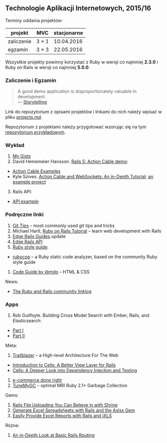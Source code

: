 ## Technologie Aplikacji Internetowych, 2015/16

Terminy oddania projektów:

| projekt    | MVC     | stacjonarne |
|------------|---------|-------------|
| zaliczenie | 3 × 1   | 10.04.2016  |
| egzamin    | 3 × 3   | 22.05.2016  |

Wszystkie projekty powinny korzystać z Ruby w wersji co najmniej **2.3.0**
i Ruby on Rails w wersji co najmniej **5.0.0**.


### Zaliczenie i Egzamin

> A good demo application is disproportionately valuable in development.<br>
> — [Storytelling](http://en.wikipedia.org/wiki/Storytelling)

Link do repozytorium z opisami projektów i linkami do nich należy wpisać
w pliku [projects.md](projects.md).

Repozytorium z projektami należy przygotować wzorując się na
tym [repozytorium przykładowym](https://github.com/egzamin/projekty-asi).


### Wykład

1. [My Gists](https://github.com/rails4/my_gists5.beta2)
2. David Heinemeier Hansson.
   [Rails 5: Action Cable demo](https://www.youtube.com/watch?v=n0WUjGkDFS0):
  - [Action Cable Examples](https://github.com/rails/actioncable-examples)
  - Kyle Szives. [Action Cable and WebSockets: An in-Depth Tutorial](http://www.sitepoint.com/action-cable-and-websockets-an-in-depth-tutorial/);
    [an example project](https://github.com/kylesziv/action-cable-house-example)
3. Rails API:
  - [API example](api.md)


### Podręczne linki

1. [Git Tips](https://github.com/git-tips/tips) – most commonly used git tips and tricks
1. Michael Hartl,
   [Ruby on Rails Tutorial](https://www.railstutorial.org/book) –
   learn web development with Rails
1. [Edge Rails Guides](http://edgeguides.rubyonrails.org/).update
1. [Edge Rails API](http://edgeapi.rubyonrails.org/)
1. [Ruby style guide](https://github.com/bbatsov/ruby-style-guide):
  - [rubocop](https://github.com/bbatsov/rubocop) – a Ruby static code analyzer,
    based on the community Ruby style guide
1. [Code Guide by @mdo](http://mdo.github.io/code-guide/) – HTML & CSS

News:

* [The Ruby and Rails community linklog](http://www.rubyflow.com)


### Apps

1. Rob Guilfoyle.
   Building Cross Model Search with Ember, Rails, and Elasticsearch:
  - [Part I](http://blog.codeship.com/cross-model-search-with-ember-rails-and-elasticsearch/)
  - [Part II](http://blog.codeship.com/building-cross-model-search-with-ember-rails-and-elasticsearch-part-2/)

Meta:

1. [Trailblazer](http://trailblazer.to) –
  a High-level Architecture For The Web
  - [Introduction to Cells: A Better View Layer for Rails](https://www.sitepoint.com/introduction-to-cells-a-better-view-layer-for-rails/)
  - [Cells: A Deeper Look into Dependency Injection and Testing](https://www.sitepoint.com/cells-a-deeper-look-into-dependency-injection-and-testing/)
1. [e-commerce done right](http://www.ror-e.com)
1. [TuneMyGC](https://tunemygc.com) – optimal MRI Ruby 2.1+ Garbage Collection

Gems:

1. [Rails File Uploading You Can Believe in with Shrine](http://www.sitepoint.com/rails-file-uploading-you-can-believe-in-with-shrine/)
1. [Generate Excel Spreadsheets with Rails and the Axlsx Gem](http://www.sitepoint.com/generate-excel-spreadsheets-rails-axlsx-gem/)
1. [Easily Provide Excel Reports with Rails and jXLS](https://www.sitepoint.com/easily-provide-excel-reports-with-rails-and-jxls/)

Różne:

1. [An in-Depth Look at Basic Rails Routing](https://www.sitepoint.com/an-in-depth-look-at-basic-rails-routing/)
